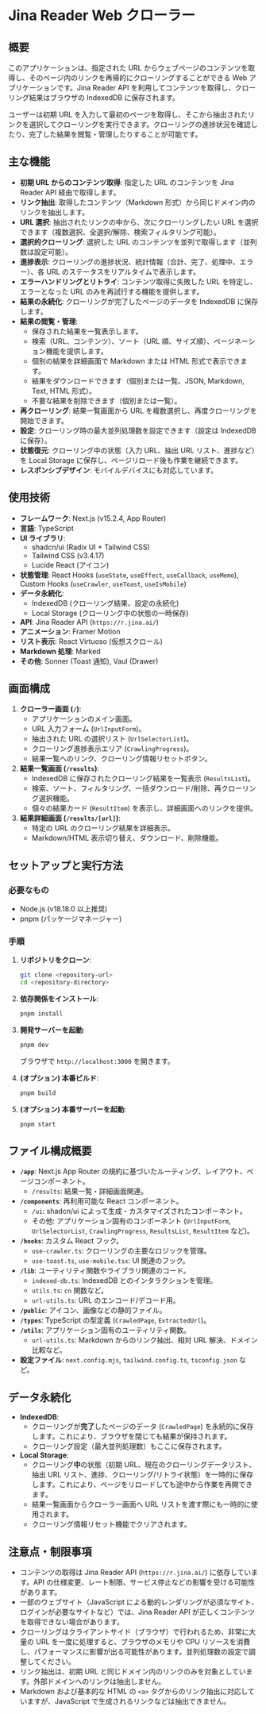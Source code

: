 # Jina Reader Web クローラー

## 概要

このアプリケーションは、指定された URL からウェブページのコンテンツを取得し、そのページ内のリンクを再帰的にクローリングすることができる Web アプリケーションです。Jina Reader API を利用してコンテンツを取得し、クローリング結果はブラウザの IndexedDB に保存されます。

ユーザーは初期 URL を入力して最初のページを取得し、そこから抽出されたリンクを選択してクローリングを実行できます。クローリングの進捗状況を確認したり、完了した結果を閲覧・管理したりすることが可能です。

## 主な機能

- **初期 URL からのコンテンツ取得**: 指定した URL のコンテンツを Jina Reader API 経由で取得します。
- **リンク抽出**: 取得したコンテンツ（Markdown 形式）から同じドメイン内のリンクを抽出します。
- **URL 選択**: 抽出されたリンクの中から、次にクローリングしたい URL を選択できます（複数選択、全選択/解除、検索フィルタリング可能）。
- **選択的クローリング**: 選択した URL のコンテンツを並列で取得します（並列数は設定可能）。
- **進捗表示**: クローリングの進捗状況、統計情報（合計、完了、処理中、エラー）、各 URL のステータスをリアルタイムで表示します。
- **エラーハンドリングとリトライ**: コンテンツ取得に失敗した URL を特定し、エラーとなった URL のみを再試行する機能を提供します。
- **結果の永続化**: クローリングが完了したページのデータを IndexedDB に保存します。
- **結果の閲覧・管理**:
  - 保存された結果を一覧表示します。
  - 検索（URL、コンテンツ）、ソート（URL 順、サイズ順）、ページネーション機能を提供します。
  - 個別の結果を詳細画面で Markdown または HTML 形式で表示できます。
  - 結果をダウンロードできます（個別または一覧、JSON, Markdown, Text, HTML 形式）。
  - 不要な結果を削除できます（個別または一覧）。
- **再クローリング**: 結果一覧画面から URL を複数選択し、再度クローリングを開始できます。
- **設定**: クローリング時の最大並列処理数を設定できます（設定は IndexedDB に保存）。
- **状態復元**: クローリング中の状態（入力 URL、抽出 URL リスト、進捗など）を Local Storage に保存し、ページリロード後も作業を継続できます。
- **レスポンシブデザイン**: モバイルデバイスにも対応しています。

## 使用技術

- **フレームワーク**: Next.js (v15.2.4, App Router)
- **言語**: TypeScript
- **UI ライブラリ**:
  - shadcn/ui (Radix UI + Tailwind CSS)
  - Tailwind CSS (v3.4.17)
  - Lucide React (アイコン)
- **状態管理**: React Hooks (`useState`, `useEffect`, `useCallback`, `useMemo`), Custom Hooks (`useCrawler`, `useToast`, `useIsMobile`)
- **データ永続化**:
  - IndexedDB (クローリング結果、設定の永続化)
  - Local Storage (クローリング中の状態の一時保存)
- **API**: Jina Reader API (`https://r.jina.ai/`)
- **アニメーション**: Framer Motion
- **リスト表示**: React Virtuoso (仮想スクロール)
- **Markdown 処理**: Marked
- **その他**: Sonner (Toast 通知), Vaul (Drawer)

## 画面構成

1.  **クローラー画面 (`/`)**:
    - アプリケーションのメイン画面。
    - URL 入力フォーム (`UrlInputForm`)。
    - 抽出された URL の選択リスト (`UrlSelectorList`)。
    - クローリング進捗表示エリア (`CrawlingProgress`)。
    - 結果一覧へのリンク、クローリング情報リセットボタン。
2.  **結果一覧画面 (`/results`)**:
    - IndexedDB に保存されたクローリング結果を一覧表示 (`ResultsList`)。
    - 検索、ソート、フィルタリング、一括ダウンロード/削除、再クローリング選択機能。
    - 個々の結果カード (`ResultItem`) を表示し、詳細画面へのリンクを提供。
3.  **結果詳細画面 (`/results/[url]`)**:
    - 特定の URL のクローリング結果を詳細表示。
    - Markdown/HTML 表示切り替え、ダウンロード、削除機能。

## セットアップと実行方法

### 必要なもの

- Node.js (v18.18.0 以上推奨)
- pnpm (パッケージマネージャー)

### 手順

1.  **リポジトリをクローン**:
    ```bash
    git clone <repository-url>
    cd <repository-directory>
    ```
2.  **依存関係をインストール**:
    ```bash
    pnpm install
    ```
3.  **開発サーバーを起動**:

    ```bash
    pnpm dev
    ```

    ブラウザで `http://localhost:3000` を開きます。

4.  **(オプション) 本番ビルド**:
    ```bash
    pnpm build
    ```
5.  **(オプション) 本番サーバーを起動**:
    ```bash
    pnpm start
    ```

## ファイル構成概要

- **`/app`**: Next.js App Router の規約に基づいたルーティング、レイアウト、ページコンポーネント。
  - `/results`: 結果一覧・詳細画面関連。
- **`/components`**: 再利用可能な React コンポーネント。
  - `/ui`: shadcn/ui によって生成・カスタマイズされたコンポーネント。
  - その他: アプリケーション固有のコンポーネント (`UrlInputForm`, `UrlSelectorList`, `CrawlingProgress`, `ResultsList`, `ResultItem` など)。
- **`/hooks`**: カスタム React フック。
  - `use-crawler.ts`: クローリングの主要なロジックを管理。
  - `use-toast.ts`, `use-mobile.tsx`: UI 関連のフック。
- **`/lib`**: ユーティリティ関数やライブラリ関連のコード。
  - `indexed-db.ts`: IndexedDB とのインタラクションを管理。
  - `utils.ts`: `cn` 関数など。
  - `url-utils.ts`: URL のエンコード/デコード用。
- **`/public`**: アイコン、画像などの静的ファイル。
- **`/types`**: TypeScript の型定義 (`CrawledPage`, `ExtractedUrl`)。
- **`/utils`**: アプリケーション固有のユーティリティ関数。
  - `url-utils.ts`: Markdown からのリンク抽出、相対 URL 解決、ドメイン比較など。
- **設定ファイル**: `next.config.mjs`, `tailwind.config.ts`, `tsconfig.json` など。

## データ永続化

- **IndexedDB**:
  - クローリングが**完了**したページのデータ (`CrawledPage`) を永続的に保存します。これにより、ブラウザを閉じても結果が保持されます。
  - クローリング設定（最大並列処理数）もここに保存されます。
- **Local Storage**:
  - クローリング**中**の状態（初期 URL、現在のクローリングデータリスト、抽出 URL リスト、進捗、クローリング/リトライ状態）を一時的に保存します。これにより、ページをリロードしても途中から作業を再開できます。
  - 結果一覧画面からクローラー画面へ URL リストを渡す際にも一時的に使用されます。
  - クローリング情報リセット機能でクリアされます。

## 注意点・制限事項

- コンテンツの取得は Jina Reader API (`https://r.jina.ai/`) に依存しています。API の仕様変更、レート制限、サービス停止などの影響を受ける可能性があります。
- 一部のウェブサイト（JavaScript による動的レンダリングが必須なサイト、ログインが必要なサイトなど）では、Jina Reader API が正しくコンテンツを取得できない場合があります。
- クローリングはクライアントサイド（ブラウザ）で行われるため、非常に大量の URL を一度に処理すると、ブラウザのメモリや CPU リソースを消費し、パフォーマンスに影響が出る可能性があります。並列処理数の設定で調整してください。
- リンク抽出は、初期 URL と同じドメイン内のリンクのみを対象としています。外部ドメインへのリンクは抽出しません。
- Markdown および基本的な HTML の `<a>` タグからのリンク抽出に対応していますが、JavaScript で生成されるリンクなどは抽出できません。
